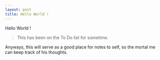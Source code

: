 ```yaml
---
layout: post
title: Hello World !
---
```


Hello World !

>This has been on the To Do list for sometime.

Anyways, this will serve as a good place for notes to self, so the mortal me can keep track of his thoughts.
